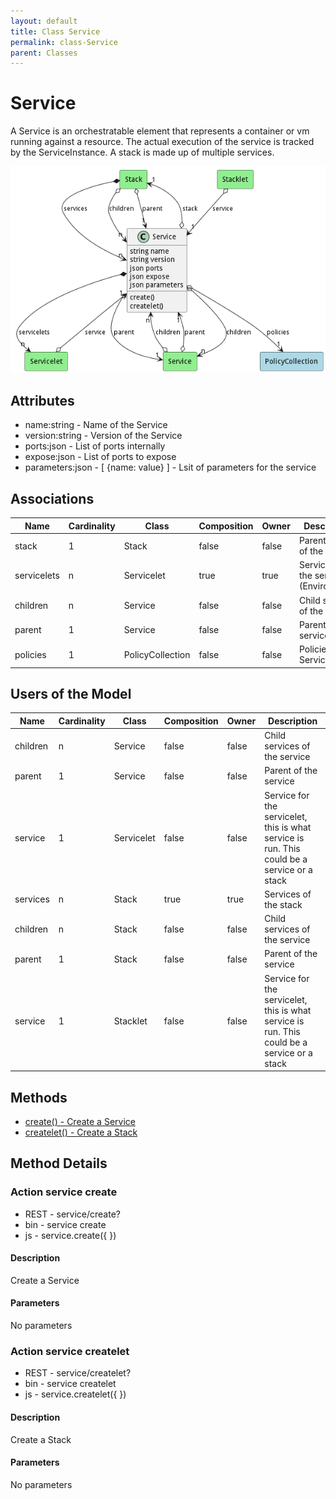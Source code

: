 ```yaml
---
layout: default
title: Class Service
permalink: class-Service
parent: Classes
---
```


# Service

A Service is an orchestratable element that represents a container or vm running against a resource. The actual execution of the service is tracked by the ServiceInstance. A stack is made up of multiple services.

![Logical Diagram](./logical.png)

## Attributes

* name:string - Name of the Service
* version:string - Version of the Service
* ports:json - List of ports internally
* expose:json - List of ports to expose
* parameters:json - [ {name: value} ] - Lsit of parameters for the service


## Associations

| Name | Cardinality | Class | Composition | Owner | Description |
| --- | --- | --- | --- | --- | --- |
| stack | 1 | Stack | false | false | Parent Stack of the service |
| servicelets | n | Servicelet | true | true | Servicelets of the service (Environment) |
| children | n | Service | false | false | Child services of the service |
| parent | 1 | Service | false | false | Parent of the service |
| policies | 1 | PolicyCollection | false | false | Policies of the Service |



## Users of the Model

| Name | Cardinality | Class | Composition | Owner | Description |
| --- | --- | --- | --- | --- | --- |
| children | n | Service | false | false | Child services of the service |
| parent | 1 | Service | false | false | Parent of the service |
| service | 1 | Servicelet | false | false | Service for the servicelet, this is what service is run. This could be a service or a stack |
| services | n | Stack | true | true | Services of the stack |
| children | n | Stack | false | false | Child services of the service |
| parent | 1 | Stack | false | false | Parent of the service |
| service | 1 | Stacklet | false | false | Service for the servicelet, this is what service is run. This could be a service or a stack |





## Methods
* [create() - Create a Service](#action-create)
* [createlet() - Create a Stack](#action-createlet)


<h2>Method Details</h2>
    
### Action service create



* REST - service/create?
* bin - service create 
* js - service.create({  })

#### Description
Create a Service

#### Parameters

No parameters



### Action service createlet



* REST - service/createlet?
* bin - service createlet 
* js - service.createlet({  })

#### Description
Create a Stack

#### Parameters

No parameters




